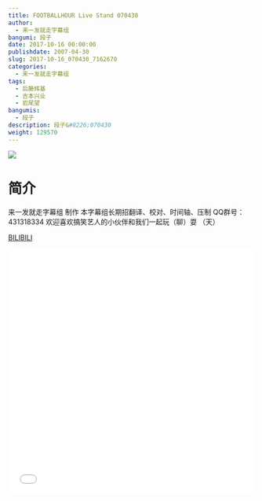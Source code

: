 ```yaml
---
title: FOOTBALLHOUR Live Stand 070430 
author: 
  - 来一发就走字幕组
bangumi: 段子
date: 2017-10-16 00:00:00
publishdate: 2007-04-30
slug: 2017-10-16_070430_7162670
categories: 
  - 来一发就走字幕组
tags: 
  - 后藤辉基
  - 吉本兴业
  - 岩尾望
bangumis: 
  - 段子
description: 段子&#8226;070430
weight: 129570
---
```


![](https://i.imgur.com/9I1IFeo.jpg)

# 简介  
来一发就走字幕组 制作 本字幕组长期招翻译、校对、时间轴、压制   QQ群号：431318334 欢迎喜欢搞笑艺人的小伙伴和我们一起玩（聊）耍 （天）

  [BILIBILI](https://www.bilibili.com/video/av7162670/)


<div class="vcontainer">  <iframe class='video' src="//www.bilibili.com/blackboard/player.html?cid=11685023&aid=7162670" width="100%" height="500" frameborder="0" allowfullscreen="allowfullscreen"></iframe></div>
